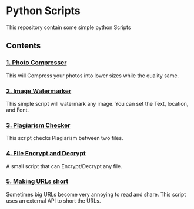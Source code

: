 # Python Scripts

This repository contain some simple python Scripts 

## Contents

### [1. Photo Compresser](photo-compresser.py)

This will Compress your photos into lower sizes while the quality same.

### [2. Image Watermarker](image-watermarker.py)

This simple script will watermark any image. You can set the Text, location, and Font.

### [3. Plagiarism Checker](plagiarism-checker.py)

This script checks Plagiarism between two files.

### [4. File Encrypt and Decrypt](file-encrypt-and-decrypt.py)

A small script that can Encrypt/Decrypt any file.

### [5. Making URLs short](urlshortner.py)

Sometimes big URLs become very annoying to read and share. This script uses an external API to short the URLs.